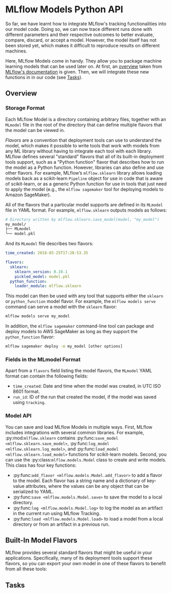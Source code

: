 # MLflow Models Python API
So far, we have learnt how to integrate MLflow's tracking functionalities into our model code. Doing
so, we can now trace different runs done with different parameters and their respective outcomes to
better evaluate, compare, discard, or accept a model. However, the model itself has not been stored
yet, which makes it difficult to reproduce results on different machines.

Here, MLflow Models come in handy. They allow you to package machine learning models that can be
used later on. At first, an [overview](#overview) taken from
[MLflow's documentation](https://www.mlflow.org/docs/latest/models.html) is given. Then, we will
integrate these new functions in in our code (see [Tasks](#tasks)).

## Overview
### Storage Format
Each MLflow Model is a directory containing arbitrary files, together with an `MLmodel` file in the
root of the directory that can define multiple flavors that the model can be viewed in.

*Flavors* are a convention that deployment tools can use to understand the model, which makes it
possible to write tools that work with models from any ML library without having to integrate each
tool with each library. MLflow defines several "standard" flavors that all of its built-in
deployment tools support, such as a "Python function" flavor that describes how to run the model as
a Python function. However, libraries can also define and use other flavors. For example, MLflow’s
`mlflow.sklearn` library allows loading models back as a scikit-learn `Pipeline` object for use in
code that is aware of scikit-learn, or as a generic Python function for use in tools that just need
to apply the model (e.g., the `mlflow sagemaker` tool for deploying models to Amazon SageMaker).

All of the flavors that a particular model supports are defined in its `MLmodel` file in YAML
format. For example, `mlflow.sklearn` outputs models as follows:
```bash
# Directory written by mlflow.sklearn.save_model(model, "my_model")
my_model/
├── MLmodel
└── model.pkl
```
And its `MLmodel` file describes two flavors:
```yaml
time_created: 2018-05-25T17:28:53.35

flavors:
  sklearn:
    sklearn_version: 0.19.1
    pickled_model: model.pkl
  python_function:
    loader_module: mlflow.sklearn
```
This model can then be used with any tool that supports either the `sklearn` or `python_function`
model flavor. For example, the `mlflow models serve` command can serve a model with the `sklearn`
flavor:
```bash
mlflow models serve my_model
```
In addition, the `mlflow sagemaker` command-line tool can package and deploy models to AWS SageMaker
as long as they support the `python_function` flavor:
```bash
mlflow sagemaker deploy -m my_model [other options]
```

###  Fields in the MLmodel Format
Apart from a `flavors` field listing the model flavors, the `MLmodel` YAML format can contain the
following fields:
* `time_created`: Date and time when the model was created, in UTC ISO 8601 format.
* `run_id`: ID of the run that created the model, if the model was saved using `tracking`.

###  Model API

You can save and load MLflow Models in multiple ways. First, MLflow includes integrations with
several common libraries. For example, :py:mod:`mlflow.sklearn` contains
:py:func:`save_model <mlflow.sklearn.save_model>`, :py:func:`log_model <mlflow.sklearn.log_model>`,
and :py:func:`load_model <mlflow.sklearn.load_model>` functions for scikit-learn models. Second,
you can use the :py:class:`mlflow.models.Model` class to create and write models. This
class has four key functions:

* :py:func:`add_flavor <mlflow.models.Model.add_flavor>` to add a flavor to the model. Each flavor
  has a string name and a dictionary of key-value attributes, where the values can be any object
  that can be serialized to YAML.
* :py:func:`save <mlflow.models.Model.save>` to save the model to a local directory.
* :py:func:`log <mlflow.models.Model.log>` to log the model as an artifact in the
  current run using MLflow Tracking.
* :py:func:`load <mlflow.models.Model.load>` to load a model from a local directory or
  from an artifact in a previous run.

Built-In Model Flavors
----------------------

MLflow provides several standard flavors that might be useful in your applications. Specifically,
many of its deployment tools support these flavors, so you can export your own model in one of these
flavors to benefit from all these tools:


## Tasks